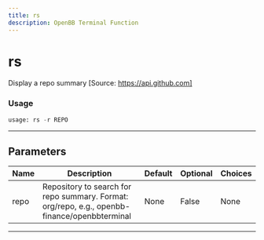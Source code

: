 ```yaml
---
title: rs
description: OpenBB Terminal Function
---
```


# rs

Display a repo summary [Source: https://api.github.com]
### Usage 
```python
usage: rs -r REPO
```
---
## Parameters
| Name | Description | Default | Optional | Choices |
| ---- | ----------- | ------- | -------- | ------- |
| repo | Repository to search for repo summary. Format: org/repo, e.g., openbb-finance/openbbterminal | None | False | None |
---
